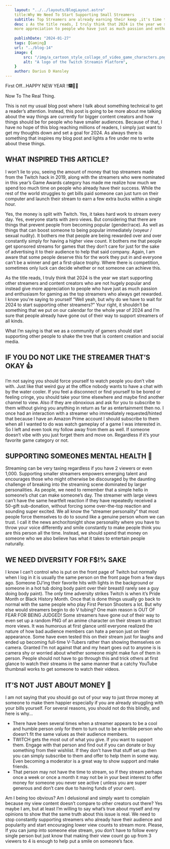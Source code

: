 ```yaml
---
    layout: "../../layouts/BlogLayout.astro"
    title:Why We Need To Start Supporting Small Streamers
    subtitle: Top Streamers are already earning their keep ,it's time to make a fair share,
    desc : As the title reads, I truly think that 2024 is the year we start supporting other streamers and content creators who are not hugely popular and instead give 
    more appreciation to people who have just as much passion and enthusiasm for gaming as the top streamers who always get rewarded. 
    
    publishDate: "2024-01-27"
    tags: [Gaming]
    url: "../blog-14"
    image: {
        src: "/img/a_cartoon_style_collage_of_video_game_characters.png",
        alt: "A logo of the Twitch Streamin Platform",
    } 
    author: Darius D Hansley
---
```


<p class="blogP">
First Off…HAPPY NEW YEAR !!🎆🎉🎊
</p>

<p class="blogP">
Now To The Real Thing.
</p>

<p class="blogP">
This is not my usual blog post where I talk about something technical to get a reader’s attention.
Instead, this post is going to be more about me talking about the way things are currently for bigger content creators and how things should be for people who have smaller audiences. Because of that, I have no hope of this blog reaching millions of readers, I simply just want to get my thoughts down and set a goal for 2024. 
As always there is something that inspires my blog post and lights a fire under me to write about these things.
</p>



 
<h2 class="blogH2">WHAT INSPIRED THIS ARTICLE?</h2>

<p class="blogP">
I won’t lie to you, seeing the amount of money that top streamers made from the Twitch hack in 2019, along with the streamers who were nominated in this year’s Game Awards category has made me realize how much we spend too much time on people who already have their success.
  While the rest of the world struggles to get bills paid someone can just turn on their computer and launch their stream to earn a few extra bucks within a single hour.
</p>

<p class="blogP">
Yes, the money is split with Twitch. Yes, it takes hard work to stream every day.
  Yes, everyone starts with zero views. But considering that there are things that prevent people from becoming popular (gender/race).
  As well as things that can boost someone to being popular immediately (voyeur / sexual nudity). It bothers me that people are being rewarded over and over constantly simply for having a higher view count.
  It bothers me that people get sponsored streams for games that they don’t care for just for the sake of advertising it to their audience to help that said company. Again, I am aware that some people deserve this for the work they put in and everyone can’t be a winner and get a first-place trophy.
  Where there is competition, sometimes only luck can decide whether or not someone can achieve this.
</p>

<p class="blogP">
As the title reads, I truly think that 2024 is the year we start supporting other streamers and content creators who are not hugely popular and instead give more appreciation to people who have just as much passion and enthusiasm for gaming as the top streamers who always get rewarded.
I know you're saying to yourself “Well yeah, but why do we have to wait for 2024 to start supporting other streamers?” Your right, it shouldn’t
be something that we put on our calendar for the whole year of 2024 and I’m sure that people already have gone out of their way to support streamers of all kinds.
</p>


<p class="blogP">
What I’m saying is that we as a community of gamers should start supporting other people to shake the tree that is content creation and social media.
</p>

<h2 class="blogH2">IF YOU DO NOT LIKE THE STREAMER THAT’S OKAY 👍</h2>

<p class="blogP">
I’m not saying you should force yourself to watch people you don’t vibe with. Just like that weird guy at the office nobody wants to have a chat with by the water cooler.
  If you feel a disconnect or find yourself to be bored or feeling cringe, you should take your time elsewhere and maybe find another channel to view. Also if they are obnoxious and ask for you to subscribe to them without giving you anything in return as far as entertainment then no. I once had an interaction with a streamer who immediately requested/hinted that because I have an Amazon Prime account I should subscribe to them when all I wanted to do was watch gameplay of a game I was interested in. So I left and even took my follow away from them as well.
  If someone doesn’t vibe with you just forget them and move on. Regardless if it’s your favorite game category or not.
</p>
<h2 class="blogH2">SUPPORTING SOMEONES MENTAL HEALTH 🧠</h2>

<p class="blogP">
Streaming can be very taxing regardless if you have 2 viewers or even 1,000.
  Supporting smaller streamers empowers emerging talent and encourages those who might otherwise be discouraged by the daunting challenge of breaking into the streaming scene dominated by larger personalities.
  As people, we need to remember that a simple hello in someone’s chat can make someone’s day.
  The streamer with large views can’t have the same heartfelt reaction if they have repeatedly received a 50-gift sub-donation, without forcing some over-the-top reaction and sounding super excited. We all know the “streamer personality” that most people force themselves to do to sound like a genuine person whom we can trust. I call it the news anchor/tonight show personality where you have to throw your voice differently and smile constantly to make people think you are this person all the time. 
  Instead, we should spend that money on someone who we also believe has what it takes to entertain people naturally.
</p>

<h2 class="blogH2">WE NEED DIVERSITY FOR F$!% SAKE</h2>


<p class="blogP">
I know I can’t control who is put on the front page of Twitch but normally when I log in it is usually the same person on the front page from a few days ago.
  Someone DJ’ing their favorite hits with lights in the background or someone in a hot tub doing body paint over their breast(I rarely see a guy doing body paint). 
  The only time adversity strikes Twitch is when it’s Pride Month or Black History Month. Once that is done things usually go back to normal with the same people who play First Person Shooters a lot. But why else would streamers begin to do V tubing? One main reason is OUT OF FEAR FOR BEING JUDGED! Some streamers have gone out of their way to even set up a random PNG of an anime character on their stream to attract more views. It was humorous at first glance until everyone realized the nature of how bad audience members can hate a person just on their appearance. 
  Some have even tested this on their stream just for laughs and ended up becoming full-time V-Tubers rather than showing themselves on camera. 
  Granted I’m not against that and my heart goes out to anyone is is camera shy or worried about whether someone might make fun of them in person.
  People should not have to go through this and trick others at first glance to watch their streams in the same manner that a catchy YouTube thumbnail works to get someone to watch their videos.
</p>

<h2 class="blogH2">IT’S NOT JUST ABOUT MONEY 🤑</h2>


<p class="blogP">
I am not saying that you should go out of your way to just throw money at someone to make them happier especially if you are already struggling with your bills yourself.
  For several reasons, you should not do this blindly, and here is why…
</p>

<ul class="blogP">
  <li>There have been several times when a streamer appears to be a cool and humble person only for them to turn out to be a terrible
  person who doesn’t fit the same values as their audience members.</li>

  <li>TWITCH gets the most out of what you give. If you want to support them. Engage with that person and find out if you can donate or buy something from their wishlist. If they don’t have that stuff set up then you can simply subscribe to them and offer to help them in some way.
    Even becoming a moderator is a great way to show support and make friends.</li>

  <li>That person may not have the time to stream, so if they stream perhaps once a week or once a month it may not be in your
    best interest to offer money for someone you never see active ( unless you are super generous and don’t care due to having funds of your own).</li>
</ul>


<p class="blogP">
Am I being too obvious? Am I delusional and simply want to complain because my view content doesn’t compare to other creators out there?
  Yes maybe I am, but at least I’m willing to say what’s true about myself and my opinions to show that the same truth about this issue is real.
  We need to stop constantly supporting streamers who already have their audience and popularity and start encouraging lower view counts to stream more.
  Please, If you can jump into someone else stream, you don’t have to follow every single person but just know that making their view count go up from 3 viewers to 4 is enough to help put a smile on someone’s face.
</p>
